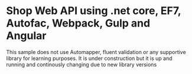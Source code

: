 # Shop Web API using .net core, EF7, Autofac, Webpack, Gulp and Angular

This sample does not use Automapper, fluent validation or any supportive library for learning purposes. It is under construction but it is up and running and continously changing due to new library versions
